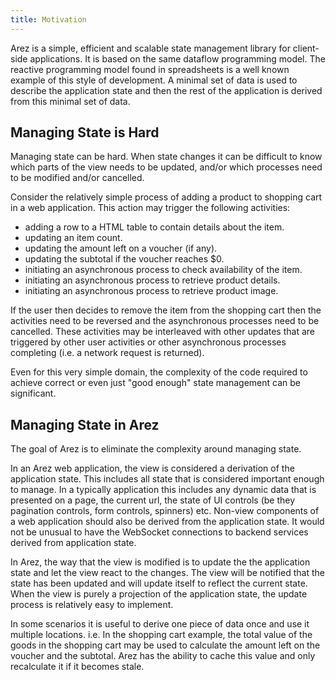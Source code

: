 ```yaml
---
title: Motivation
---
```


Arez is a simple, efficient and scalable state management library for client-side applications. It is based
on the same dataflow programming model. The reactive programming model found in spreadsheets is a well known
example of this style of development. A minimal set of data is used to describe the application state and then
the rest of the application is derived from this minimal set of data.

## Managing State is Hard

Managing state can be hard. When state changes it can be difficult to know which parts of the view needs to be
updated, and/or which processes need to be modified and/or cancelled.

Consider the relatively simple process of adding a product to shopping cart in a web application. This action
may trigger the following activities:

* adding a row to a HTML table to contain details about the item.
* updating an item count.
* updating the amount left on a voucher (if any).
* updating the subtotal if the voucher reaches $0.
* initiating an asynchronous process to check availability of the item.
* initiating an asynchronous process to retrieve product details.
* initiating an asynchronous process to retrieve product image.

If the user then decides to remove the item from the shopping cart then the activities need to be reversed and
the asynchronous processes need to be cancelled. These activities may be interleaved with other updates that are
triggered by other user activities or other asynchronous processes completing (i.e. a network request is returned).

Even for this very simple domain, the complexity of the code required to achieve correct or even just
"good enough" state management can be significant.

## Managing State in Arez

The goal of Arez is to eliminate the complexity around managing state.

In an Arez web application, the view is considered a derivation of the application state. This includes all
state that is considered important enough to manage. In a typically application this includes any dynamic data
that is presented on a page, the current url, the state of UI controls (be they pagination controls, form
controls, spinners) etc. Non-view components of a web application should also be derived from the application
state. It would not be unusual to have the WebSocket connections to backend services derived from application
state.

In Arez, the way that the view is modified is to update the the application state and let the view react to
the changes. The view will be notified that the state has been updated and will update itself to reflect the
current state. When the view is purely a projection of the application state, the update process is relatively
easy to implement.

In some scenarios it is useful to derive one piece of data once and use it multiple locations. i.e. In the
shopping cart example, the total value of the goods in the shopping cart may be used to calculate the amount
left on the voucher and the subtotal. Arez has the ability to cache this value and only recalculate it if it
becomes stale.
